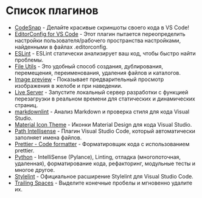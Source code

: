 # Список плагинов

- [CodeSnap](https://marketplace.visualstudio.com/items?itemName=adpyke.codesnap) - Делайте красивые скриншоты своего кода в VS Code!
- [EditorConfig for VS Code](https://editorconfig.org/) - Этот плагин пытается переопределить настройки пользователя/рабочего пространства настройками, найденными в файлах .editorconfig.
- [ESLint](https://eslint.org/) - ESLint статически анализирует ваш код, чтобы быстро найти проблемы.
- [File Utils](https://github.com/sleistner/vscode-fileutils) - Это удобный способ создания, дублирования, перемещения, переименования, удаления файлов и каталогов.
- [Image preview](https://marketplace.visualstudio.com/items?itemName=kisstkondoros.vscode-gutter-preview) - Показывает предварительный просмотр изображения в желобе и при наведении.
- [Live Server](https://marketplace.visualstudio.com/items?itemName=ritwickdey.LiveServer) - Запустите локальный сервер разработки с функцией перезагрузки в реальном времени для статических и динамических страниц.
- [markdownlint](https://marketplace.visualstudio.com/items?itemName=DavidAnson.vscode-markdownlint) - Анализ Markdown и проверка стиля для кода Visual Studio.
- [Material Icon Theme](https://marketplace.visualstudio.com/items?itemName=PKief.material-icon-theme) - Иконки Material Design для кода Visual Studio.
- [Path Intellisense](https://marketplace.visualstudio.com/items?itemName=christian-kohler.path-intellisense) - Плагин Visual Studio Code, который автоматически заполняет имена файлов.
- [Prettier - Code formatter](https://marketplace.visualstudio.com/items?itemName=esbenp.prettier-vscode) - Форматировщик кода с использованием prettier.
- [Python](https://marketplace.visualstudio.com/items?itemName=ms-python.python) - IntelliSense (Pylance), Linting, отладка (многопоточная, удаленная), форматирование кода, рефакторинг, модульные тесты и многое другое.
- [Stylelint](https://marketplace.visualstudio.com/items?itemName=stylelint.vscode-stylelint) - Официальное расширение Stylelint для Visual Studio Code.
- [Trailing Spaces](https://marketplace.visualstudio.com/items?itemName=shardulm94.trailing-spaces) - Выделите конечные пробелы и мгновенно удалите их.
